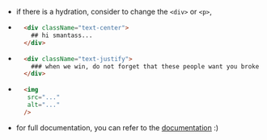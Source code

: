- if there is a hydration, consider to change the ``<div>`` or ``<p>``, 

- ```html
    <div className="text-center">
      ## hi smantass...
    </div>
  ```

- ````html
    <div className="text-justify">
      ### when we win, do not forget that these people want you broke, dead, your kids r***d and brainwashed, and they think it's funny
    </div>

- ```html
    <img
     src="..."
     alt="..."
    />
  ```

- for full documentation, you can refer to the [documentation](https://nextjs.org/docs/messages/react-hydration-error) :)